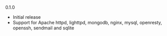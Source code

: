 0.1.0 
* Initial release
* Support for Apache httpd, lighttpd, mongodb, nginx, mysql, openresty, openssh,
  sendmail and sqlite